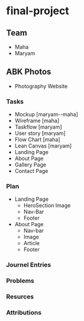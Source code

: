 # final-project

## Team
- Maha
- Maryam

## ABK Photos
- Photography Website

### Tasks

- Mockup [maryam--maha]
- Wireframe [maha]
- Taskflow [maryam]
- User story [maryam]
- Flow Chart [maha]
- Lean Canvas [maryam]
- Landing Page
- About Page
- Gallery Page
- Contact Page

### Plan

- Landing Page
    - HeroSection Image
    - Nav-Bar
    - Footer
- About Page
   - Nav-bar
   - Image
   - Article
   - Footer
   

### Journel Entries

### Problems

### Resurces

### Attributions